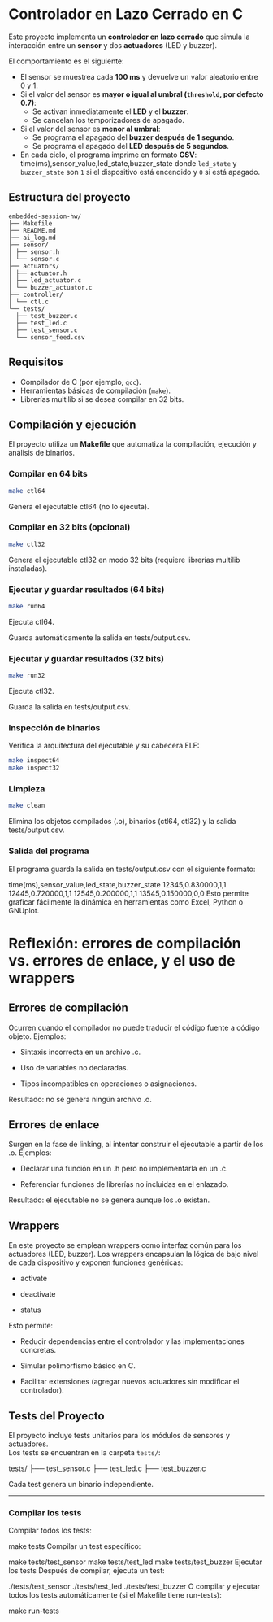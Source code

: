 # Controlador en Lazo Cerrado en C

Este proyecto implementa un **controlador en lazo cerrado** que simula la interacción entre un **sensor** y dos **actuadores** (LED y buzzer).  

El comportamiento es el siguiente:

- El sensor se muestrea cada **100 ms** y devuelve un valor aleatorio entre 0 y 1.
- Si el valor del sensor es **mayor o igual al umbral (`threshold`, por defecto 0.7)**:
  - Se activan inmediatamente el **LED** y el **buzzer**.
  - Se cancelan los temporizadores de apagado.
- Si el valor del sensor es **menor al umbral**:
  - Se programa el apagado del **buzzer después de 1 segundo**.
  - Se programa el apagado del **LED después de 5 segundos**.
- En cada ciclo, el programa imprime en formato **CSV**: time(ms),sensor_value,led_state,buzzer_state donde `led_state` y `buzzer_state` son `1` si el dispositivo está encendido y `0` si está apagado.


## Estructura del proyecto

```ASCII
embedded-session-hw/
├── Makefile
├── README.md
├── ai_log.md
├── sensor/
│ ├── sensor.h
│ └── sensor.c
├── actuators/
│ ├── actuator.h
│ ├── led_actuator.c
│ └── buzzer_actuator.c
├── controller/
│ └── ctl.c
└── tests/
  ├── test_buzzer.c
  ├── test_led.c
  ├── test_sensor.c
  └── sensor_feed.csv
```


##  Requisitos

- Compilador de C (por ejemplo, `gcc`).
- Herramientas básicas de compilación (`make`).
- Librerías multilib si se desea compilar en 32 bits.

## Compilación y ejecución

El proyecto utiliza un **Makefile** que automatiza la compilación, ejecución y análisis de binarios.

### Compilar en 64 bits
```bash
make ctl64
```
Genera el ejecutable ctl64 (no lo ejecuta).

### Compilar en 32 bits (opcional)
```bash
make ctl32
```
Genera el ejecutable ctl32 en modo 32 bits (requiere librerías multilib instaladas).

### Ejecutar y guardar resultados (64 bits)
```bash
make run64
```
Ejecuta ctl64.

Guarda automáticamente la salida en tests/output.csv.

### Ejecutar y guardar resultados (32 bits)
```bash
make run32
```
Ejecuta ctl32.

Guarda la salida en tests/output.csv.

### Inspección de binarios
Verifica la arquitectura del ejecutable y su cabecera ELF:

```bash
make inspect64
make inspect32
```

### Limpieza
```bash
make clean
```
Elimina los objetos compilados (.o), binarios (ctl64, ctl32) y la salida tests/output.csv.

### Salida del programa
El programa guarda la salida en tests/output.csv con el siguiente formato:

time(ms),sensor_value,led_state,buzzer_state
12345,0.830000,1,1
12445,0.720000,1,1
12545,0.200000,1,1
13545,0.150000,0,0
Esto permite graficar fácilmente la dinámica en herramientas como Excel, Python o GNUplot.

# Reflexión: errores de compilación vs. errores de enlace, y el uso de wrappers
## Errores de compilación
Ocurren cuando el compilador no puede traducir el código fuente a código objeto. Ejemplos:

- Sintaxis incorrecta en un archivo .c.

- Uso de variables no declaradas.

- Tipos incompatibles en operaciones o asignaciones.

Resultado: no se genera ningún archivo .o.

## Errores de enlace
Surgen en la fase de linking, al intentar construir el ejecutable a partir de los .o. Ejemplos:

- Declarar una función en un .h pero no implementarla en un .c.

- Referenciar funciones de librerías no incluidas en el enlazado.

Resultado: el ejecutable no se genera aunque los .o existan.

## Wrappers
En este proyecto se emplean wrappers como interfaz común para los actuadores (LED, buzzer).
Los wrappers encapsulan la lógica de bajo nivel de cada dispositivo y exponen funciones genéricas:

- activate

- deactivate

- status

Esto permite:

- Reducir dependencias entre el controlador y las implementaciones concretas.

- Simular polimorfismo básico en C.

- Facilitar extensiones (agregar nuevos actuadores sin modificar el controlador).

## Tests del Proyecto

El proyecto incluye tests unitarios para los módulos de sensores y actuadores.  
Los tests se encuentran en la carpeta `tests/`:

tests/
├── test_sensor.c
├── test_led.c
├── test_buzzer.c

Cada test genera un binario independiente.

---

### Compilar los tests

Compilar todos los tests:

make tests
Compilar un test específico:

make tests/test_sensor
make tests/test_led
make tests/test_buzzer
Ejecutar los tests
Después de compilar, ejecuta un test:

./tests/test_sensor
./tests/test_led
./tests/test_buzzer
O compilar y ejecutar todos los tests automáticamente (si el Makefile tiene run-tests):

make run-tests
